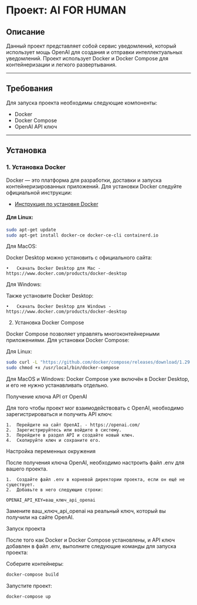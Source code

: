 # Проект: AI FOR HUMAN

## Описание

Данный проект представляет собой сервис уведомлений, который использует мощь OpenAI для создания и отправки интеллектуальных уведомлений. Проект использует Docker и Docker Compose для контейнеризации и легкого развертывания.

---

## Требования

Для запуска проекта необходимы следующие компоненты:

- Docker
- Docker Compose
- OpenAI API ключ

---

## Установка

### 1. Установка Docker

Docker — это платформа для разработки, доставки и запуска контейнеризированных приложений. Для установки Docker следуйте официальной инструкции:

- [Инструкция по установке Docker](https://docs.docker.com/get-docker/)

#### Для Linux:

```bash
sudo apt-get update
sudo apt-get install docker-ce docker-ce-cli containerd.io
```

Для MacOS:

Docker Desktop можно установить с официального сайта:

	•	Скачать Docker Desktop для Mac - https://www.docker.com/products/docker-desktop

Для Windows:

Также установите Docker Desktop:

	•	Скачать Docker Desktop для Windows - https://www.docker.com/products/docker-desktop

2. Установка Docker Compose

Docker Compose позволяет управлять многоконтейнерными приложениями. Для установки Docker Compose:

Для Linux:

```bash
sudo curl -L "https://github.com/docker/compose/releases/download/1.29.2/docker-compose-$(uname -s)-$(uname -m)" -o /usr/local/bin/docker-compose
sudo chmod +x /usr/local/bin/docker-compose
```

Для MacOS и Windows:
Docker Compose уже включён в Docker Desktop, и его не нужно устанавливать отдельно.


Получение ключа API от OpenAI

Для того чтобы проект мог взаимодействовать с OpenAI, необходимо зарегистрироваться и получить API ключ:

	1.	Перейдите на сайт OpenAI. - https://openai.com/
	2.	Зарегистрируйтесь или войдите в систему.
	3.	Перейдите в раздел API и создайте новый ключ.
	4.	Скопируйте ключ и сохраните его.

Настройка переменных окружения

После получения ключа OpenAI, необходимо настроить файл .env для вашего проекта.

	1.	Создайте файл .env в корневой директории проекта, если он ещё не существует.
	2.	Добавьте в него следующие строки:

```
OPENAI_API_KEY=ваш_ключ_api_openai
```

Замените ваш_ключ_api_openai на реальный ключ, который вы получили на сайте OpenAI.

Запуск проекта

После того как Docker и Docker Compose установлены, и API ключ добавлен в файл .env, выполните следующие команды для запуска проекта:

Соберите контейнеры:
```bash
docker-compose build
```
Запустите проект:

```bash
docker-compose up
```



